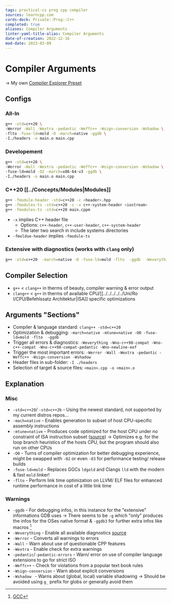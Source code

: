 ```yaml
---
tags: practical-cs prog cpp compiler
sources: learncpp.com
cards-deck: Private::Prog::C++
completed: true
aliases: Compiler Arguments
linter-yaml-title-alias: Compiler Arguments
date-of-creation: 2022-12-16
mod-date: 2023-03-09
---
```


# Compiler Arguments
-> My own [Compiler Explorer Preset](https://godbolt.org/#z:OYLghAFBqd5QCxAYwPYBMCmBRdBLAF1QCcAaPECAMzwBtMA7AQwFtMQByARg9KtQYEAysib0QXACx8BBAKoBnTAAUAHpwAMvAFYTStJg1DIApACYAQuYukl9ZATwDKjdAGFUtAK4sGIM6SuADJ4DJgAcj4ARpjEIADspAAOqAqETgwe3r7%2ByanpAiFhkSwxcYl2mA4ZQgRMxARZPn4BldUCtfUERRHRsQm2dQ1NOa1D3aG9pf3xAJS2qF7EyOwc5gDMocjeWADUJutuTgoExJisB9gmGgCC1zdMXkS7LEyhELO7ALSXu6EE9xM8Sst12YN2J3QIBQiwI%2B0OBzc%2BzMZgAEphaLRULsAOokWjoEwAVjcDHMZgOIJu4N2ZwISwYuw0lMB8QAIhx5rROETeH4OFpSKhOG5rNYIYtlphkeseKQCJpOfMANYgIkafScSR8xVCzi8BQgDUKgWc0hwWAwRAwlhJOixciUNC2%2B1xbaGYBcdUarAANzwKwAanhMAB3ADySUYnDlNFoBFihogUV1UVC9QAnjHeGnmMQM%2BGotoqia5c62IJwwxaFnTaQsK8jOI6/gztVfZhDXXMKoqk9VnL/hjdbQ8FFiJmPFhdac8Cxs/MqAZgApg2HI9HuLx%2BIIRGJ2FIZIJFCp1HXdAEDEYUGLLPox4bIPNUElHAIu19IQc2aZLNYzBo3zhmY3zAAaGIlhkLgMO4njNHowSTCUZR6CkaRvpkcE5FweToRkPTIf0OFtBhnTDFhfjERB7QMGREzFH0cTEeMIyUYMXQEYxEjzAokorNxmocLypD8oKwocLsqgABwAGxfDJki7O6Ri7F6AB0GgabsEC4IQJAylwsy8CaWizPMCDnFgcQfKQqrqoJ2qkPO9mibw4kGka8qKvMFrWs6dr0GQFAQP5rogJ6KL1pg/pBiGEZRvysZ0AmxBJimda5pm2akJl%2BaFsWDjZeWjAEFWNa6g2HrNoKraQR2XaCj2fYJtlQ7cnWo7jpOGCrIKs7zlui7LqucUbol26yHu4iHju8hKGouq6Os%2Bgejef53p1j42S%2BGEfl%2B6w/reFgAUBIFfGBtjURh0GwdkbGIQx0xMbhBSYXdqH5BhnFPXoJE1CxFG/Vd/0cUhXHMV0rG/eM30oYZCxLPx8PtcJrl6hJ0lyQpuzAMgyCqWYakgTp%2BBEMQBlGV5ppmQ5vDORqaPubYnkmUqtlqhq7XrDqdZM6zNPtWYPNifqVOmfMHapVBkhAA)

## Configs

### All-In
```bash
g++ -std=c++20 \
-Werror -Wall -Wextra -pedantic -Weffc++ -Wsign-conversion -Wshadow \
-flto -fuse-ld=mold -O -march=native -ggdb \
-I./headers -o main.o main.cpp
```

### Developement
```bash
g++ -std=c++20 \
-Werror -Wall -Wextra -pedantic -Weffc++ -Wsign-conversion -Wshadow \
-fuse-ld=mold -O2 -march=x86-64-v3 -ggdb \
-I./headers -o main.o main.cpp
```

### C++20 [[../Concepts/Modules|Modules]]
```bash
g++ -fmodule-header -std=c++20 -c <header>.hpp
g++ -fmodules-ts -std=c++20 -c -x c++-system-header <iostream>
g++ -fmodules-ts -std=c++20 main.cppm
```
- `-x` implies C++ header file
	- Options: `c++-header`, `c++-user-header`, `c++-system-header`
	- The later two search in include systems directories
- `-fmoldue-header` implies `-fmodule-ts`

### Extensive with diagnostics (works with `clang` only)
```bash
g++ -std=c++20  -march=native -O -fuse-ld=mold -flto  -ggdb  -Weverything -Wno-c++98-compat -Wno-c++-compat -Wno-c++98-compat-pedantic -Wno-newline-eof  -I./headers  <main>.cpp -o <main>.o
```

## Compiler Selection
- `g++` < `clang++` in therms of beauty, compiler warning & error output
- `clang++` < `g++` in therms of available CPU/[[../../../../../Uni/Ro I/CPU/Befehlssatz Architektur|ISA]] specific optimizations

## Arguments "Sections"
- Compiler & language standard: `clang++ -std=c++20`
- Optimization & debugging: `-march=native -mtune=native -O0 -fuse-ld=mold -flto  -ggdb`
- Trigger all errors & diagnostics: `-Weverything -Wno-c++98-compat -Wno-c++-compat -Wno-c++98-compat-pedantic -Wno-newline-eof`
- Trigger the most important errors: `-Werror -Wall -Wextra -pedantic -Weffc++ -Wsign-conversion -Wshadow`
- Header files in sub-folder: `-I ./headers`
- Selection of target & source files: `<main>.cpp -o <main>.o`

## Explanation

### Misc
- `-std=c++20`/ `-std=c++2b` - Using the newest standard, not supported by my current distros repos…
- `-mach=native` - Enables generation to subset of host CPU-specific assembly instructions
- `-mtune=native` - Produces code optimized for the host CPU under no constraint of ISA instruction subset ([source](https://gcc.gnu.org/onlinedocs/gcc/x86-Options.html))
	→ Optimizes e.g. for the loop branch heuristics of the hosts CPU, but the program should also run on other CPUs
- `-O0` - Turns of compiler optimization for better debugging experience, might be swapped with `-02` or even `-03` for performance testing/ release builds
- `-fuse-ld=mold` - Replaces GGCs `ldgold` and Clangs `lld` with the modern & fast `mold` linker!
- `-flto` - Perform link time optimization on LLVM/ ELF files for enhanced runtime performance in cost of a little link time

### Warnings
- `-ggdb` - For debugging infos, in this instance for the "extensive" informations GDB uses
	→ There seems to be `-g` which "only" produces the infos for the OSes native format & `-ggdb3` for further extra infos like macros [^1]
- `-Weverything` - Enable all available diagnostics [source](https://clang.llvm.org/docs/UsersManual.html?highlight=weverything#diagnostics-enable-everything)
- `-Werror` - Converts all warnings to errors
- `-Wall` - Warn about use of questionable CPP features
- `-Wextra` - Enable check for extra warnings
- `-pedantic`/`-pedantic-errors` - Warn/ error on use of compiler language extensions to go for strict ISO
- `-Weffc++` - Check for violations from a popular text book rules
- `-Wsign-conversion` - Warn about explicit conversions
- `-Wshadow ` - Warns about (global, local) variable shadowing
	→ Should be avoided using `g_` prefix for globs or generally avoid them

[^1]: [GCC](https://gcc.gnu.org/onlinedocs/gcc-4.3.3/gcc/Debugging-Options.html#Debugging-Options)

